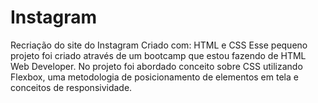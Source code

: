 # Instagram
Recriação do site do Instagram
Criado com: HTML e CSS
Esse pequeno projeto foi criado através de um bootcamp que estou fazendo de HTML Web Developer.
No projeto foi abordado conceito sobre CSS utilizando Flexbox, uma metodologia de posicionamento de elementos em tela e conceitos de  responsividade.
